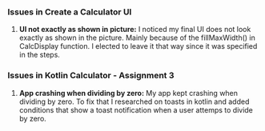### Issues in Create a Calculator UI

1. **UI not exactly as shown in picture:** I noticed my final UI does not look exactly as shown in the picture. Mainly because of the fillMaxWidth() in CalcDisplay function. I elected to leave it that way since it was specified in the steps.

### Issues in Kotlin Calculator - Assignment 3
  
1. **App crashing when dividing by zero:** My app kept crashing when dividing by zero. To fix that I researched on toasts in kotlin and added conditions that show a toast notification when a user attemps to divide by zero.
